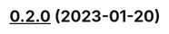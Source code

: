 # [0.2.0](https://github.com/ulivz/eslint-config-typescript-library/compare/v0.1.0...v0.2.0) (2023-01-20)



